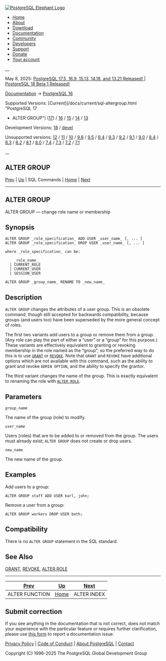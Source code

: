[ ![PostgreSQL Elephant Logo](/media/img/about/press/elephant.png) ](/)

  * [Home](/ "Home")
  * [About](/about/ "About")
  * [Download](/download/ "Download")
  * [Documentation](/docs/ "Documentation")
  * [Community](/community/ "Community")
  * [Developers](/developer/ "Developers")
  * [Support](/support/ "Support")
  * [Donate](/about/donate/ "Donate")
  * [Your account](/account/ "Your account")

__

May 8, 2025: [ PostgreSQL 17.5, 16.9, 15.13, 14.18, and 13.21 Released! ](/about/news/postgresql-175-169-1513-1418-and-1321-released-3072/) | [ PostgreSQL 18 Beta 1 Released! ](/about/news/postgresql-18-beta-1-released-3070/)

[Documentation](/docs/ "Documentation") -> [PostgreSQL
16](/docs/16/index.html)

Supported Versions: [Current](/docs/current/sql-altergroup.html "PostgreSQL 17
- ALTER GROUP") ([17](/docs/17/sql-altergroup.html "PostgreSQL 17 - ALTER
GROUP")) / [16](/docs/16/sql-altergroup.html "PostgreSQL 16 - ALTER GROUP") /
[15](/docs/15/sql-altergroup.html "PostgreSQL 15 - ALTER GROUP") /
[14](/docs/14/sql-altergroup.html "PostgreSQL 14 - ALTER GROUP") /
[13](/docs/13/sql-altergroup.html "PostgreSQL 13 - ALTER GROUP")

Development Versions: [18](/docs/18/sql-altergroup.html "PostgreSQL 18 - ALTER
GROUP") / [devel](/docs/devel/sql-altergroup.html "PostgreSQL devel - ALTER
GROUP")

Unsupported versions: [12](/docs/12/sql-altergroup.html "PostgreSQL 12 - ALTER
GROUP") / [11](/docs/11/sql-altergroup.html "PostgreSQL 11 - ALTER GROUP") /
[10](/docs/10/sql-altergroup.html "PostgreSQL 10 - ALTER GROUP") /
[9.6](/docs/9.6/sql-altergroup.html "PostgreSQL 9.6 - ALTER GROUP") /
[9.5](/docs/9.5/sql-altergroup.html "PostgreSQL 9.5 - ALTER GROUP") /
[9.4](/docs/9.4/sql-altergroup.html "PostgreSQL 9.4 - ALTER GROUP") /
[9.3](/docs/9.3/sql-altergroup.html "PostgreSQL 9.3 - ALTER GROUP") /
[9.2](/docs/9.2/sql-altergroup.html "PostgreSQL 9.2 - ALTER GROUP") /
[9.1](/docs/9.1/sql-altergroup.html "PostgreSQL 9.1 - ALTER GROUP") /
[9.0](/docs/9.0/sql-altergroup.html "PostgreSQL 9.0 - ALTER GROUP") /
[8.4](/docs/8.4/sql-altergroup.html "PostgreSQL 8.4 - ALTER GROUP") /
[8.3](/docs/8.3/sql-altergroup.html "PostgreSQL 8.3 - ALTER GROUP") /
[8.2](/docs/8.2/sql-altergroup.html "PostgreSQL 8.2 - ALTER GROUP") /
[8.1](/docs/8.1/sql-altergroup.html "PostgreSQL 8.1 - ALTER GROUP") /
[8.0](/docs/8.0/sql-altergroup.html "PostgreSQL 8.0 - ALTER GROUP") /
[7.4](/docs/7.4/sql-altergroup.html "PostgreSQL 7.4 - ALTER GROUP") /
[7.3](/docs/7.3/sql-altergroup.html "PostgreSQL 7.3 - ALTER GROUP") /
[7.2](/docs/7.2/sql-altergroup.html "PostgreSQL 7.2 - ALTER GROUP") /
[7.1](/docs/7.1/sql-altergroup.html "PostgreSQL 7.1 - ALTER GROUP")

__

ALTER GROUP  
---  
[Prev](sql-alterfunction.html "ALTER FUNCTION")  | [Up](sql-commands.html "SQL Commands") | SQL Commands | [Home](index.html "PostgreSQL 16.9 Documentation") |  [Next](sql-alterindex.html "ALTER INDEX")  
  
* * *

## ALTER GROUP

ALTER GROUP — change role name or membership

## Synopsis

    
    
    ALTER GROUP _role_specification_ ADD USER _user_name_ [, ... ]
    ALTER GROUP _role_specification_ DROP USER _user_name_ [, ... ]
    
    where _role_specification_ can be:
    
        _role_name_
      | CURRENT_ROLE
      | CURRENT_USER
      | SESSION_USER
    
    ALTER GROUP _group_name_ RENAME TO _new_name_
    

## Description

`ALTER GROUP` changes the attributes of a user group. This is an obsolete
command, though still accepted for backwards compatibility, because groups
(and users too) have been superseded by the more general concept of roles.

The first two variants add users to a group or remove them from a group. (Any
role can play the part of either a “user” or a “group” for this purpose.)
These variants are effectively equivalent to granting or revoking membership
in the role named as the “group”; so the preferred way to do this is to use
[`GRANT`](sql-grant.html "GRANT") or [`REVOKE`](sql-revoke.html "REVOKE").
Note that `GRANT` and `REVOKE` have additional options which are not available
with this command, such as the ability to grant and revoke `ADMIN OPTION`, and
the ability to specify the grantor.

The third variant changes the name of the group. This is exactly equivalent to
renaming the role with [`ALTER ROLE`](sql-alterrole.html "ALTER ROLE").

## Parameters

_`group_name`_

    

The name of the group (role) to modify.

_`user_name`_

    

Users (roles) that are to be added to or removed from the group. The users
must already exist; `ALTER GROUP` does not create or drop users.

_`new_name`_

    

The new name of the group.

## Examples

Add users to a group:

    
    
    ALTER GROUP staff ADD USER karl, john;
    

Remove a user from a group:

    
    
    ALTER GROUP workers DROP USER beth;
    

## Compatibility

There is no `ALTER GROUP` statement in the SQL standard.

## See Also

[GRANT](sql-grant.html "GRANT"), [REVOKE](sql-revoke.html "REVOKE"), [ALTER
ROLE](sql-alterrole.html "ALTER ROLE")

* * *

[Prev](sql-alterfunction.html "ALTER FUNCTION")  | [Up](sql-commands.html "SQL Commands") |  [Next](sql-alterindex.html "ALTER INDEX")  
---|---|---  
ALTER FUNCTION  | [Home](index.html "PostgreSQL 16.9 Documentation") |  ALTER INDEX  
  
## Submit correction

If you see anything in the documentation that is not correct, does not match
your experience with the particular feature or requires further clarification,
please use [this form](/account/comments/new/16/sql-altergroup.html/) to
report a documentation issue.

[Privacy Policy](/about/privacypolicy) | [Code of Conduct](/about/policies/coc/) | [About PostgreSQL](/about/) | [Contact](/about/contact/)  

Copyright (C) 1996-2025 The PostgreSQL Global Development Group

